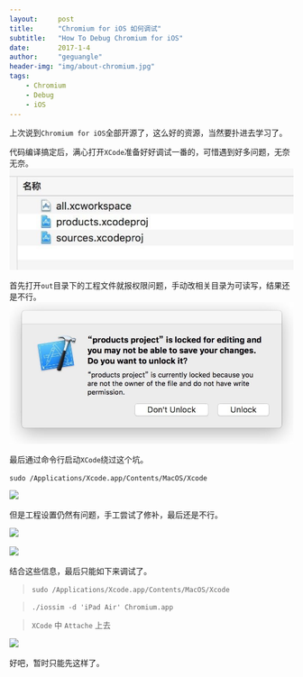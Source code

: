 ```yaml
---
layout:     post
title:      "Chromium for iOS 如何调试"
subtitle:   "How To Debug Chromium for iOS"
date:       2017-1-4
author:     "geguangle"
header-img: "img/about-chromium.jpg"
tags:
    - Chromium
    - Debug
    - iOS
---
```


上次说到```Chromium for iOS```全部开源了，这么好的资源，当然要扑进去学习了。

代码编译搞定后，满心打开```XCode```准备好好调试一番的，可惜遇到好多问题，无奈无奈。
![](/img/chromium_ios_debug/out.jpg)

首先打开```out```目录下的工程文件就报权限问题，手动改相关目录为可读写，结果还是不行。
![](/img/chromium_ios_debug/lock.jpg)

最后通过命令行启动```XCode```绕过这个坑。

```sudo /Applications/Xcode.app/Contents/MacOS/Xcode```

![](/img/chromium_ios_debug/project.jpg)

但是工程设置仍然有问题，手工尝试了修补，最后还是不行。

![](/img/chromium_ios_debug/miss_info_plist.jpg)

![](/img/chromium_ios_debug/bundle_error.jpg)

结合这些信息，最后只能如下来调试了。

> ```sudo /Applications/Xcode.app/Contents/MacOS/Xcode```

> ```./iossim -d 'iPad Air' Chromium.app```

> ```XCode``` 中 ```Attache``` 上去

![](/img/chromium_ios_debug/attached.jpg)

好吧，暂时只能先这样了。



